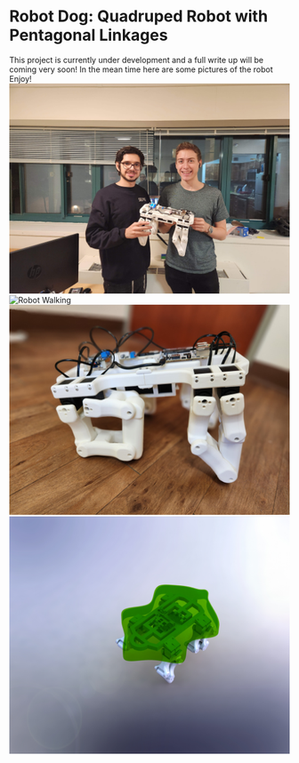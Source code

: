 # Robot Dog: Quadruped Robot with Pentagonal Linkages
This project is currently under development and a full write up will be coming very soon!
In the mean time here are some pictures of the robot
Enjoy!
![Yidi Reiss and Jacob Minkin](./Images/Yidi_Jacob_Robot.jpg)
![Robot Walking](./Images/robot_dog_gif.gif)
![Side View](./Images/Side_View.jpg)
![Early SolidWorks Render](./Images/Solidworks_Image.JPG)
